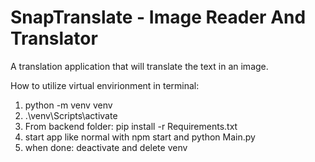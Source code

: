 # SnapTranslate - Image Reader And Translator
 A translation application that will translate the text in an image.




How to utilize virtual envirionment in terminal:

1. python -m venv venv
2. .\venv\Scripts\activate
3. From backend folder: pip install -r Requirements.txt 
4. start app like normal with npm start and python Main.py
5. when done: deactivate and delete venv